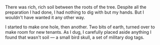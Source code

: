 There was rich, rich soil between the roots of the tree. Despite all the preparation I had done, I had nothing to dig with but my hands. But I wouldn't have wanted it any other way.

I started to make one hole, then another. Two bits of earth, turned over to make room for new tenants. As I dug, I carefully placed aside anything I found that wasn't soil — a small bird skull, a set of military dog tags. 